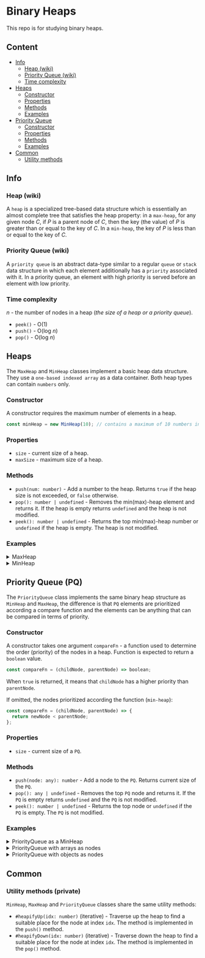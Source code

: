 # Binary Heaps

This repo is for studying binary heaps.

## Content

- [Info](#info)
  - [Heap (wiki)](#heap-wiki)
  - [Priority Queue (wiki)](#priority-queue-wiki)
  - [Time complexity](#time-complexity)
- [Heaps](#heaps)
  - [Constructor](#constructor)
  - [Properties](#properties)
  - [Methods](#methods)
  - [Examples](#examples)
- [Priority Queue](#priority-queue-pq)
  - [Constructor](#constructor-1)
  - [Properties](#properties-1)
  - [Methods](#methods-1)
  - [Examples](#examples-1)
- [Common](#common)
  - [Utility methods](#utility-methods-private)

## Info

### Heap (wiki)

A `heap` is a specialized tree-based data structure which is essentially an almost complete tree that satisfies the heap property: in a `max-heap`, for any given node _C_, if _P_ is a parent node of _C_, then the key (the value) of _P_ is greater than or equal to the key of _C_. In a `min-heap`, the key of _P_ is less than or equal to the key of _C_.

### Priority Queue (wiki)

A `priority queue` is an abstract data-type similar to a regular `queue` or `stack` data structure in which each element additionally has a `priority` associated with it. In a priority queue, an element with high priority is served before an element with low priority.

### Time complexity

_n_ - the number of nodes in a heap (_the size of a heap or a priority queue_).

- `peek()` - O(1)
- `push()` - O(log _n_)
- `pop()` - O(log _n_)

## Heaps

The `MaxHeap` and `MinHeap` classes implement a basic heap data structure. They use a `one-based indexed array` as a data container. Both heap types can contain `numbers` only.

### Constructor

A constructor requires the maximum number of elements in a heap.

```js
const minHeap = new MinHeap(10); // contains a maximum of 10 numbers in the heap
```

### Properties

- `size` - current size of a heap.
- `maxSize` - maximum size of a heap.

### Methods

- `push(num: number)` - Add a number to the heap. Returns `true` if the heap size is not exceeded, or `false` otherwise.
- `pop(): number | undefined` - Removes the min(max)-heap element and returns it. If the heap is empty returns `undefined` and the heap is not modified.
- `peek(): number | undefined` - Returns the top min(max)-heap number or `undefined` if the heap is empty. The heap is not modified.

### Examples

<details>
<summary>MaxHeap</summary>

```js
const maxHeap = new MaxHeap(10);
maxHeap.push(5); // expected output: true
maxHeap.push(15); // expected output: true
maxHeap.push(7); // expected output: true
maxHeap.peek(); // expected output: 15
maxHeap.pop(); // expected output: 15
maxHeap.pop(); // expected output: 7
maxHeap.pop(); // expected output: 5
maxHeap.peek(); // expected output: undefined
```

</details>

<details>
<summary>MinHeap</summary>

```js
const minHeap = new MinHeap(3);
minHeap.push(5); // expected output: true
minHeap.push(8); // expected output: true
minHeap.push(4); // expected output: true
minHeap.push(1); // expected output: false
minHeap.peek(); // expected output: 4
minHeap.pop(); // expected output: 4
minHeap.pop(); // expected output: 5
minHeap.pop(); // expected output: 8
minHeap.pop(); // expected output: undefined
```

</details>

## Priority Queue (PQ)

The `PriorityQueue` class implements the same binary heap structure as `MinHeap` and `MaxHeap`, the difference is that `PQ` elements are prioritized according a compare function and the elements can be anything that can be compared in terms of priority.

### Constructor

A constructor takes one argument `compareFn` - a function used to determine the order (priority) of the nodes in a heap. Function is expected to return a `boolean` value.

```js
const compareFn = (childNode, parentNode) => boolean;
```

When `true` is returned, it means that `childNode` has a higher priority than `parentNode`.

If omitted, the nodes prioritized according the function (`min-heap`):

```js
const compareFn = (childNode, parentNode) => {
  return newNode < parentNode;
};
```

### Properties

- `size` - current size of a `PQ`.

### Methods

- `push(node: any): number` - Add a node to the `PQ`. Returns current size of the `PQ`.
- `pop(): any | undefined` - Removes the top `PQ` node and returns it. If the `PQ` is empty returns `undefined` and the `PQ` is not modified.
- `peek(): number | undefined` - Returns the top node or `undefined` if the `PQ` is empty. The `PQ` is not modified.

### Examples

<details>
<summary>PriorityQueue as a MinHeap</summary>

```js
// When compareFn argument is omitted the PQ behaves like a MinHeap.
const minHeap = new PriorityQueue();

minHeap.push(5); // expected output: 1
minHeap.push(15); // expected output: 2
minHeap.push(10); // expected output: 3
minHeap.peek(); // expected output: 5
minHeap.pop(); // expected output: 5
minHeap.pop(); // expected output: 10
minHeap.pop(); // expected output: 15
minHeap.peep(); // expected output: undefined
```

</details>

<details>
<summary>PriorityQueue with arrays as nodes</summary>

```js
// The nodes of the PQ are arrays of length 2 - node: [number, number].
// Let's prioritize the nodes according the second element in the node.
// The node with the smallest second element will be at the top of the PQ.
const compareFn = (childNode, parentNode) => {
  return childNode[1] < parentNode[1];
};

const pq = new PriorityQueue(compareFn);

pq.push([1, 4]); // expected output: 1
pq.push([1, 2]); // expected output: 2
pq.push([3, 1]); // expected output: 3
pq.push([2, 1]); // expected output: 4
pq.peek(); // expected output: [3, 1]
pq.pop(); // expected output: [3, 1]
pq.pop(); // expected output: [2, 1]
pq.pop(); // expected output: [1, 2]
pq.pop(); // expected output: [1, 4]
```

In this example, when two nodes have the same second element, that means they have the same priority, and since [3, 1] was pushed earlier, it's higher in `PQ` than [2, 1].

</details>

<details>
<summary>PriorityQueue with objects as nodes</summary>

```js
// The nodes of the PQ are objects of the structure - node: {x: number, y: string}.
// Let's prioritize the nodes first according to the `x` property
// (largest goes on top) and secondly according to the `y` property
// (in lexicographic order).
const compareFn = (childNode, parentNode) => {
  if (childNode.x === parentNode.x) {
    return childNode.y < parentNode.y;
  }
  return childNode.x > parentNode.x;
};

const pq = new PriorityQueue(compareFn);

pq.push({x: 10, y: 'b'}); // expected output: 1
pq.push({x: 10, y: 'a'}); // expected output: 2
pq.push({x: 3, y: 'c'}); // expected output: 3
pq.push({x: 8, y: 'c'}); // expected output: 4
pq.peek(); // expected output: {x: 10, y: 'a'}
pq.pop(); // expected output: {x: 10, y: 'a'}
pq.pop(); // expected output: {x: 10, y: 'b'}
pq.pop(); // expected output: {x: 8, y: 'c'}
pq.pop(); // expected output: {x: 3, y: 'c'}
```

</details>

## Common

### Utility methods (private)

`MinHeap`, `MaxHeap` and `PriorityQueue` classes share the same utility methods:

- `#heapifyUp(idx: number)` (iterative) - Traverse up the heap to find a suitable place for the node at index `idx`. The method is implemented in the `push()` method.
- `#heapifyDown(idx: number)` (iterative) - Traverse down the heap to find a suitable place for the node at index `idx`. The method is implemented in the `pop()` method.
